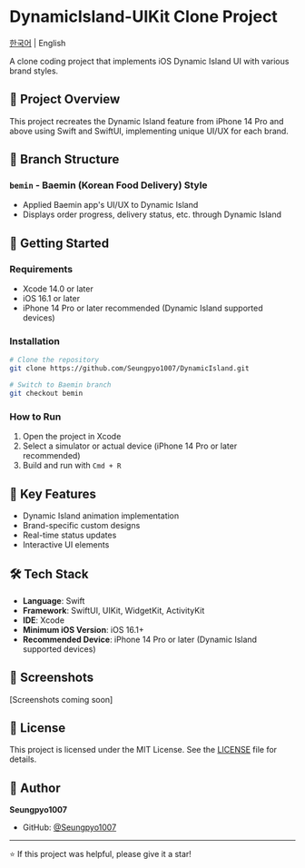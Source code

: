 # DynamicIsland-UIKit Clone Project

[한국어](README-KR.md) | English

A clone coding project that implements iOS Dynamic Island UI with various brand styles.

## 📱 Project Overview

This project recreates the Dynamic Island feature from iPhone 14 Pro and above using Swift and SwiftUI, implementing unique UI/UX for each brand.

## 🌿 Branch Structure

### `bemin` - Baemin (Korean Food Delivery) Style
- Applied Baemin app's UI/UX to Dynamic Island
- Displays order progress, delivery status, etc. through Dynamic Island

## 🚀 Getting Started

### Requirements
- Xcode 14.0 or later
- iOS 16.1 or later
- iPhone 14 Pro or later recommended (Dynamic Island supported devices)

### Installation

```bash
# Clone the repository
git clone https://github.com/Seungpyo1007/DynamicIsland.git

# Switch to Baemin branch
git checkout bemin
```

### How to Run

1. Open the project in Xcode
2. Select a simulator or actual device (iPhone 14 Pro or later recommended)
3. Build and run with `Cmd + R`

## 🎨 Key Features

- Dynamic Island animation implementation
- Brand-specific custom designs
- Real-time status updates
- Interactive UI elements

## 🛠️ Tech Stack

- **Language**: Swift
- **Framework**: SwiftUI, UIKit, WidgetKit, ActivityKit
- **IDE**: Xcode
- **Minimum iOS Version**: iOS 16.1+
- **Recommended Device**: iPhone 14 Pro or later (Dynamic Island supported devices)

## 📸 Screenshots

[Screenshots coming soon]

## 📝 License

This project is licensed under the MIT License. See the [LICENSE](LICENSE) file for details.

## 👤 Author

**Seungpyo1007**
- GitHub: [@Seungpyo1007](https://github.com/Seungpyo1007)

---

⭐ If this project was helpful, please give it a star!
